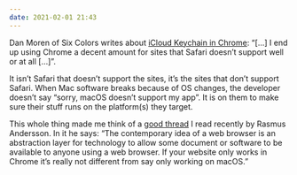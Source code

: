```yaml
---
date: 2021-02-01 21:43
---
```


Dan Moren of Six Colors writes about [iCloud Keychain in Chrome](https://sixcolors.com/post/2021/02/icloud-keychain-comes-to-chrome-but-sadly-only-on-windows/): “[...] I end up using Chrome a decent amount  for sites that Safari doesn’t support well or at all [...]”.

It isn’t Safari that doesn’t support the sites, it’s the sites that don’t support Safari. When Mac software breaks because of OS changes, the developer doesn’t say “sorry, macOS doesn’t support my app”. It is on them to make sure their stuff runs on the platform(s) they target.

This whole thing made me think of a [good thread](https://twitter.com/rsms/status/1354091670254481411) I read recently by Rasmus Andersson. In it he says: “The contemporary idea of a web browser is an abstraction layer for technology to allow some document or software to be available to anyone using a web browser. If your website only works in Chrome it’s really not different from say only working on macOS.”
